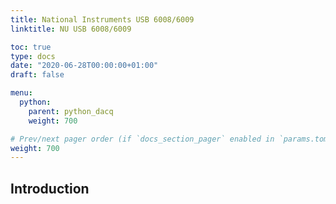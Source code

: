 ```yaml
---
title: National Instruments USB 6008/6009
linktitle: NU USB 6008/6009

toc: true
type: docs
date: "2020-06-28T00:00:00+01:00"
draft: false

menu:
  python:
    parent: python_dacq
    weight: 700

# Prev/next pager order (if `docs_section_pager` enabled in `params.toml`)
weight: 700
--- 
```



## Introduction

